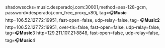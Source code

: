 shadowsocks=music.desperadoj.com:30001,method=aes-128-gcm, password=desperadoj.com_free_proxy_x80j, tag=🎧𝐌𝐮𝐬𝐢𝐜
http=106.52.127.72:19951, fast-open=false, udp-relay=false, tag=🎧𝐌𝐮𝐬𝐢𝐜𝟐
http=106.52.127.72:19951, over-tls=false, fast-open=false, udp-relay=false, tag=🎧𝐌𝐮𝐬𝐢𝐜3
http=129.211.107.21:8848, fast-open=false, udp-relay=false, tag=🎧𝐌𝐮𝐬𝐢𝐜4
